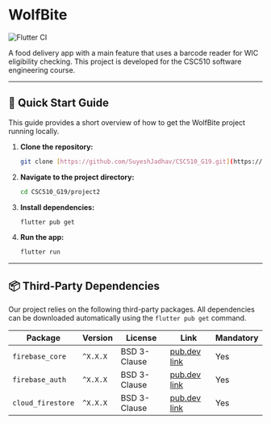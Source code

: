 # WolfBite

![Flutter CI](https://github.com/YOUR_USERNAME/YOUR_REPO/actions/workflows/flutter-ci.yml/badge.svg)

A food delivery app with a main feature that uses a barcode reader for WIC eligibility checking. This project is developed for the CSC510 software engineering course.

---

## 🚀 Quick Start Guide

This guide provides a short overview of how to get the WolfBite project running locally.

1.  **Clone the repository:**
    ```bash
    git clone [https://github.com/SuyeshJadhav/CSC510_G19.git](https://github.com/SuyeshJadhav/CSC510_G19.git)
    ```
2.  **Navigate to the project directory:**
    ```bash
    cd CSC510_G19/project2
    ```
3.  **Install dependencies:**
    ```bash
    flutter pub get
    ```
4.  **Run the app:**
    ```bash
    flutter run
    ```

---

## 📦 Third-Party Dependencies

Our project relies on the following third-party packages. All dependencies can be downloaded automatically using the `flutter pub get` command.

| Package | Version | License | Link | Mandatory |
|---|---|---|---|---|
| `firebase_core` | `^X.X.X` | BSD 3-Clause | [pub.dev link](https://pub.dev/packages/firebase_core) | Yes |
| `firebase_auth` | `^X.X.X` | BSD 3-Clause | [pub.dev link](https://pub.dev/packages/firebase_auth) | Yes |
| `cloud_firestore` | `^X.X.X` | BSD 3-Clause | [pub.dev link](https://pub.dev/packages/cloud_firestore) | Yes |
